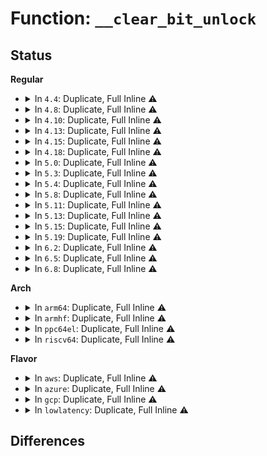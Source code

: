 # Function: <code>__clear_bit_unlock</code>

## Status
<b>Regular</b>
<ul>
<li>
<details>
<summary>In <code>4.4</code>: Duplicate, Full Inline ⚠️</summary>

**Collision:** Static Duplication

**Inline:** Full

**Transformation:** False

**Instances:**

```
In mm/slub.c (ffffffff811e9d24)
Location: arch/x86/include/asm/bitops.h:154
Inline: True
Inline callers:
  - mm/slub.c:free_debug_processing
  - mm/slub.c:free_debug_processing
  - mm/slub.c:validate_store
  - mm/slub.c:validate_store
  - mm/slub.c:__kmem_cache_shutdown
  - mm/slub.c:__kmem_cache_create
```
```
In fs/dcache.c (ffffffff812234b0)
Location: arch/x86/include/asm/bitops.h:154
Inline: True
Inline callers:
  - fs/dcache.c:__d_drop
  - fs/dcache.c:__d_obtain_alias
```
```
In fs/mbcache.c (ffffffff8126c960)
Location: arch/x86/include/asm/bitops.h:154
Inline: True
Inline callers:
  - fs/mbcache.c:__mb_cache_entry_find
  - fs/mbcache.c:__mb_cache_entry_find
  - fs/mbcache.c:mb_cache_destroy
  - fs/mbcache.c:mb_cache_destroy
  - fs/mbcache.c:mb_cache_entry_find_first
  - fs/mbcache.c:mb_cache_entry_free
  - fs/mbcache.c:mb_cache_entry_free
  - fs/mbcache.c:mb_cache_entry_insert
  - fs/mbcache.c:mb_cache_entry_insert
  - fs/mbcache.c:mb_cache_entry_insert
  - fs/mbcache.c:mb_cache_entry_get
  - fs/mbcache.c:mb_cache_entry_get
  - fs/mbcache.c:mb_cache_shrink_scan
  - fs/mbcache.c:mb_cache_shrink_scan
  - fs/mbcache.c:mb_cache_shrink_scan
  - fs/mbcache.c:mb_cache_shrink_scan
  - fs/mbcache.c:mb_cache_entry_alloc
  - fs/mbcache.c:mb_cache_entry_alloc
  - fs/mbcache.c:mb_cache_entry_alloc
  - fs/mbcache.c:mb_cache_entry_alloc
  - fs/mbcache.c:mb_cache_shrink
  - fs/mbcache.c:mb_cache_shrink
  - fs/mbcache.c:mb_cache_shrink
  - fs/mbcache.c:mb_cache_shrink
```
</details>
</li>
<li>
<details>
<summary>In <code>4.8</code>: Duplicate, Full Inline ⚠️</summary>

**Collision:** Static Duplication

**Inline:** Full

**Transformation:** False

**Instances:**

```
In mm/slub.c (ffffffff8120c6ea)
Location: arch/x86/include/asm/bitops.h:154
Inline: True
Inline callers:
  - mm/slub.c:validate_store
  - mm/slub.c:validate_store
  - mm/slub.c:__kmem_cache_shutdown
  - mm/slub.c:free_debug_processing
```
```
In fs/dcache.c (ffffffff8124bbc2)
Location: arch/x86/include/asm/bitops.h:154
Inline: True
Inline callers:
  - fs/dcache.c:__d_lookup_done
  - fs/dcache.c:d_alloc_parallel
  - fs/dcache.c:d_alloc_parallel
  - fs/dcache.c:d_alloc_parallel
  - fs/dcache.c:__d_obtain_alias
  - fs/dcache.c:__d_drop
```
```
In fs/mbcache.c (ffffffff81298abd)
Location: arch/x86/include/asm/bitops.h:154
Inline: True
Inline callers:
  - fs/mbcache.c:mb_cache_shrink
  - fs/mbcache.c:mb_cache_entry_delete_block
  - fs/mbcache.c:mb_cache_entry_delete_block
  - fs/mbcache.c:mb_cache_entry_get
  - fs/mbcache.c:__entry_find
  - fs/mbcache.c:mb_cache_entry_create
  - fs/mbcache.c:mb_cache_entry_create
```
</details>
</li>
<li>
<details>
<summary>In <code>4.10</code>: Duplicate, Full Inline ⚠️</summary>

**Collision:** Static Duplication

**Inline:** Full

**Transformation:** False

**Instances:**

```
In mm/slub.c (ffffffff8121e74a)
Location: arch/x86/include/asm/bitops.h:167
Inline: True
Inline callers:
  - mm/slub.c:validate_store
  - mm/slub.c:validate_store
  - mm/slub.c:__kmem_cache_shutdown
  - mm/slub.c:free_debug_processing
```
```
In fs/dcache.c (ffffffff8125eba2)
Location: arch/x86/include/asm/bitops.h:167
Inline: True
Inline callers:
  - fs/dcache.c:__d_lookup_done
  - fs/dcache.c:d_alloc_parallel
  - fs/dcache.c:d_alloc_parallel
  - fs/dcache.c:d_alloc_parallel
  - fs/dcache.c:__d_obtain_alias
  - fs/dcache.c:__d_drop
```
```
In fs/mbcache.c (ffffffff812ad53b)
Location: arch/x86/include/asm/bitops.h:167
Inline: True
Inline callers:
  - fs/mbcache.c:mb_cache_shrink
  - fs/mbcache.c:mb_cache_entry_delete_block
  - fs/mbcache.c:mb_cache_entry_delete_block
  - fs/mbcache.c:mb_cache_entry_get
  - fs/mbcache.c:__entry_find
  - fs/mbcache.c:mb_cache_entry_create
  - fs/mbcache.c:mb_cache_entry_create
```
</details>
</li>
<li>
<details>
<summary>In <code>4.13</code>: Duplicate, Full Inline ⚠️</summary>

**Collision:** Static Duplication

**Inline:** Full

**Transformation:** False

**Instances:**

```
In mm/slub.c (ffffffff8122a2e4)
Location: arch/x86/include/asm/bitops.h:167
Inline: True
Inline callers:
  - mm/slub.c:validate_store
  - mm/slub.c:validate_store
  - mm/slub.c:__kmem_cache_shutdown
  - mm/slub.c:free_debug_processing
```
```
In fs/dcache.c (ffffffff8126c572)
Location: arch/x86/include/asm/bitops.h:167
Inline: True
Inline callers:
  - fs/dcache.c:__d_lookup_done
  - fs/dcache.c:d_alloc_parallel
  - fs/dcache.c:d_alloc_parallel
  - fs/dcache.c:d_alloc_parallel
  - fs/dcache.c:__d_drop
```
```
In fs/mbcache.c (ffffffff812ba9db)
Location: arch/x86/include/asm/bitops.h:167
Inline: True
Inline callers:
  - fs/mbcache.c:mb_cache_shrink
  - fs/mbcache.c:mb_cache_entry_delete
  - fs/mbcache.c:mb_cache_entry_delete
  - fs/mbcache.c:mb_cache_entry_get
  - fs/mbcache.c:__entry_find
  - fs/mbcache.c:mb_cache_entry_create
  - fs/mbcache.c:mb_cache_entry_create
```
</details>
</li>
<li>
<details>
<summary>In <code>4.15</code>: Duplicate, Full Inline ⚠️</summary>

**Collision:** Static Duplication

**Inline:** Full

**Transformation:** False

**Instances:**

```
In mm/slub.c (ffffffff81245494)
Location: arch/x86/include/asm/bitops.h:168
Inline: True
Inline callers:
  - mm/slub.c:validate_store
  - mm/slub.c:validate_store
  - mm/slub.c:__kmem_cache_shutdown
  - mm/slub.c:free_debug_processing
```
```
In fs/dcache.c (ffffffff8128e702)
Location: arch/x86/include/asm/bitops.h:168
Inline: True
Inline callers:
  - fs/dcache.c:__d_lookup_done
  - fs/dcache.c:d_alloc_parallel
  - fs/dcache.c:d_alloc_parallel
  - fs/dcache.c:d_alloc_parallel
  - fs/dcache.c:__d_rehash
  - fs/dcache.c:___d_drop
```
```
In fs/mbcache.c (ffffffff812de2bb)
Location: arch/x86/include/asm/bitops.h:168
Inline: True
Inline callers:
  - fs/mbcache.c:mb_cache_shrink
  - fs/mbcache.c:mb_cache_entry_delete
  - fs/mbcache.c:mb_cache_entry_delete
  - fs/mbcache.c:mb_cache_entry_get
  - fs/mbcache.c:__entry_find
  - fs/mbcache.c:mb_cache_entry_create
  - fs/mbcache.c:mb_cache_entry_create
```
</details>
</li>
<li>
<details>
<summary>In <code>4.18</code>: Duplicate, Full Inline ⚠️</summary>

**Collision:** Static Duplication

**Inline:** Full

**Transformation:** False

**Instances:**

```
In mm/slub.c (ffffffff81269593)
Location: arch/x86/include/asm/bitops.h:168
Inline: True
Inline callers:
  - mm/slub.c:validate_store
  - mm/slub.c:validate_store
  - mm/slub.c:__kmem_cache_shutdown
  - mm/slub.c:__slab_free
  - mm/slub.c:__slab_free
  - mm/slub.c:___slab_alloc
  - mm/slub.c:___slab_alloc
  - mm/slub.c:free_debug_processing
```
```
In fs/dcache.c (ffffffff812b4993)
Location: arch/x86/include/asm/bitops.h:168
Inline: True
Inline callers:
  - fs/dcache.c:__d_lookup_done
  - fs/dcache.c:d_alloc_parallel
  - fs/dcache.c:d_alloc_parallel
  - fs/dcache.c:d_alloc_parallel
  - fs/dcache.c:__d_rehash
  - fs/dcache.c:__d_instantiate_anon
  - fs/dcache.c:___d_drop
```
```
In fs/mbcache.c (ffffffff8130a4fc)
Location: arch/x86/include/asm/bitops.h:168
Inline: True
Inline callers:
  - fs/mbcache.c:mb_cache_shrink
  - fs/mbcache.c:mb_cache_entry_delete
  - fs/mbcache.c:mb_cache_entry_delete
  - fs/mbcache.c:mb_cache_entry_get
  - fs/mbcache.c:__entry_find
  - fs/mbcache.c:mb_cache_entry_create
  - fs/mbcache.c:mb_cache_entry_create
```
</details>
</li>
<li>
<details>
<summary>In <code>5.0</code>: Duplicate, Full Inline ⚠️</summary>

**Collision:** Static Duplication

**Inline:** Full

**Transformation:** False

**Instances:**

```
In mm/slub.c (ffffffff8127c66b)
Location: arch/x86/include/asm/bitops.h:168
Inline: True
Inline callers:
  - mm/slub.c:validate_store
  - mm/slub.c:validate_store
  - mm/slub.c:__kmem_cache_shutdown
  - mm/slub.c:__slab_free
  - mm/slub.c:__slab_free
  - mm/slub.c:___slab_alloc
  - mm/slub.c:___slab_alloc
  - mm/slub.c:free_debug_processing
```
```
In fs/dcache.c (ffffffff812c9c13)
Location: arch/x86/include/asm/bitops.h:168
Inline: True
Inline callers:
  - fs/dcache.c:__d_lookup_done
  - fs/dcache.c:d_alloc_parallel
  - fs/dcache.c:d_alloc_parallel
  - fs/dcache.c:d_alloc_parallel
  - fs/dcache.c:__d_rehash
  - fs/dcache.c:__d_instantiate_anon
  - fs/dcache.c:___d_drop
```
```
In fs/mbcache.c (ffffffff8131fcdc)
Location: arch/x86/include/asm/bitops.h:168
Inline: True
Inline callers:
  - fs/mbcache.c:mb_cache_shrink
  - fs/mbcache.c:mb_cache_entry_delete
  - fs/mbcache.c:mb_cache_entry_delete
  - fs/mbcache.c:mb_cache_entry_get
  - fs/mbcache.c:__entry_find
  - fs/mbcache.c:mb_cache_entry_create
  - fs/mbcache.c:mb_cache_entry_create
```
</details>
</li>
<li>
<details>
<summary>In <code>5.3</code>: Duplicate, Full Inline ⚠️</summary>

**Collision:** Static Duplication

**Inline:** Full

**Transformation:** False

**Instances:**

```
In mm/slub.c (ffffffff8129823e)
Location: include/asm-generic/bitops-instrumented.h:97
Inline: True
Inline callers:
  - mm/slub.c:validate_store
  - mm/slub.c:validate_store
  - mm/slub.c:__kmem_cache_shutdown
  - mm/slub.c:__slab_free
  - mm/slub.c:__slab_free
  - mm/slub.c:___slab_alloc
  - mm/slub.c:___slab_alloc
  - mm/slub.c:free_debug_processing
```
```
In fs/dcache.c (ffffffff812e6620)
Location: include/asm-generic/bitops-instrumented.h:97
Inline: True
Inline callers:
  - fs/dcache.c:__d_lookup_done
  - fs/dcache.c:d_alloc_parallel
  - fs/dcache.c:d_alloc_parallel
  - fs/dcache.c:d_alloc_parallel
  - fs/dcache.c:__d_rehash
  - fs/dcache.c:__d_instantiate_anon
  - fs/dcache.c:___d_drop
```
```
In fs/mbcache.c (ffffffff8134754f)
Location: include/asm-generic/bitops-instrumented.h:97
Inline: True
Inline callers:
  - fs/mbcache.c:mb_cache_shrink
  - fs/mbcache.c:mb_cache_entry_delete
  - fs/mbcache.c:mb_cache_entry_delete
  - fs/mbcache.c:mb_cache_entry_get
  - fs/mbcache.c:__entry_find
  - fs/mbcache.c:mb_cache_entry_create
  - fs/mbcache.c:mb_cache_entry_create
```
</details>
</li>
<li>
<details>
<summary>In <code>5.4</code>: Duplicate, Full Inline ⚠️</summary>

**Collision:** Static Duplication

**Inline:** Full

**Transformation:** False

**Instances:**

```
In mm/slub.c (ffffffff812a809e)
Location: include/asm-generic/bitops-instrumented.h:97
Inline: True
Inline callers:
  - mm/slub.c:validate_store
  - mm/slub.c:validate_store
  - mm/slub.c:__kmem_cache_shutdown
  - mm/slub.c:__slab_free
  - mm/slub.c:__slab_free
  - mm/slub.c:___slab_alloc
  - mm/slub.c:___slab_alloc
  - mm/slub.c:free_debug_processing
```
```
In fs/dcache.c (ffffffff812f8180)
Location: include/asm-generic/bitops-instrumented.h:97
Inline: True
Inline callers:
  - fs/dcache.c:__d_lookup_done
  - fs/dcache.c:d_alloc_parallel
  - fs/dcache.c:d_alloc_parallel
  - fs/dcache.c:d_alloc_parallel
  - fs/dcache.c:__d_rehash
  - fs/dcache.c:__d_instantiate_anon
  - fs/dcache.c:___d_drop
```
```
In fs/mbcache.c (ffffffff8135f6bf)
Location: include/asm-generic/bitops-instrumented.h:97
Inline: True
Inline callers:
  - fs/mbcache.c:mb_cache_shrink
  - fs/mbcache.c:mb_cache_entry_delete
  - fs/mbcache.c:mb_cache_entry_delete
  - fs/mbcache.c:mb_cache_entry_get
  - fs/mbcache.c:__entry_find
  - fs/mbcache.c:mb_cache_entry_create
  - fs/mbcache.c:mb_cache_entry_create
```
</details>
</li>
<li>
<details>
<summary>In <code>5.8</code>: Duplicate, Full Inline ⚠️</summary>

**Collision:** Static Duplication

**Inline:** Full

**Transformation:** False

**Instances:**

```
In mm/slub.c (ffffffff812dd301)
Location: include/asm-generic/bitops/instrumented-lock.h:38
Inline: True
Inline callers:
  - mm/slub.c:validate_slab
  - mm/slub.c:__slab_free
  - mm/slub.c:__slab_free
  - mm/slub.c:___slab_alloc
  - mm/slub.c:___slab_alloc
  - mm/slub.c:unfreeze_partials
  - mm/slub.c:unfreeze_partials
  - mm/slub.c:deactivate_slab
  - mm/slub.c:deactivate_slab
  - mm/slub.c:deactivate_slab
  - mm/slub.c:deactivate_slab
  - mm/slub.c:free_debug_processing
```
```
In fs/dcache.c (ffffffff81330ee0)
Location: include/asm-generic/bitops/instrumented-lock.h:38
Inline: True
Inline callers:
  - fs/dcache.c:__d_lookup_done
  - fs/dcache.c:d_alloc_parallel
  - fs/dcache.c:d_alloc_parallel
  - fs/dcache.c:d_alloc_parallel
  - fs/dcache.c:__d_rehash
  - fs/dcache.c:__d_instantiate_anon
  - fs/dcache.c:___d_drop
```
```
In fs/mbcache.c (ffffffff813a529b)
Location: include/asm-generic/bitops/instrumented-lock.h:38
Inline: True
Inline callers:
  - fs/mbcache.c:mb_cache_shrink
  - fs/mbcache.c:mb_cache_entry_delete
  - fs/mbcache.c:mb_cache_entry_delete
  - fs/mbcache.c:mb_cache_entry_get
  - fs/mbcache.c:mb_cache_entry_create
  - fs/mbcache.c:mb_cache_entry_create
```
</details>
</li>
<li>
<details>
<summary>In <code>5.11</code>: Duplicate, Full Inline ⚠️</summary>

**Collision:** Static Duplication

**Inline:** Full

**Transformation:** False

**Instances:**

```
In mm/slub.c (ffffffff812e60d1)
Location: include/asm-generic/bitops/instrumented-lock.h:38
Inline: True
Inline callers:
  - mm/slub.c:validate_slab
  - mm/slub.c:__slab_free
  - mm/slub.c:__slab_free
  - mm/slub.c:___slab_alloc
  - mm/slub.c:___slab_alloc
  - mm/slub.c:unfreeze_partials
  - mm/slub.c:unfreeze_partials
  - mm/slub.c:deactivate_slab
  - mm/slub.c:deactivate_slab
  - mm/slub.c:deactivate_slab
  - mm/slub.c:deactivate_slab
  - mm/slub.c:free_debug_processing
```
```
In fs/dcache.c (ffffffff8133c870)
Location: include/asm-generic/bitops/instrumented-lock.h:38
Inline: True
Inline callers:
  - fs/dcache.c:__d_lookup_done
  - fs/dcache.c:d_alloc_parallel
  - fs/dcache.c:d_alloc_parallel
  - fs/dcache.c:d_alloc_parallel
  - fs/dcache.c:__d_rehash
  - fs/dcache.c:__d_instantiate_anon
  - fs/dcache.c:___d_drop
```
```
In fs/mbcache.c (ffffffff813b5ffb)
Location: include/asm-generic/bitops/instrumented-lock.h:38
Inline: True
Inline callers:
  - fs/mbcache.c:mb_cache_shrink
  - fs/mbcache.c:mb_cache_entry_delete
  - fs/mbcache.c:mb_cache_entry_delete
  - fs/mbcache.c:mb_cache_entry_get
  - fs/mbcache.c:mb_cache_entry_create
  - fs/mbcache.c:mb_cache_entry_create
```
</details>
</li>
<li>
<details>
<summary>In <code>5.13</code>: Duplicate, Full Inline ⚠️</summary>

**Collision:** Static Duplication

**Inline:** Full

**Transformation:** False

**Instances:**

```
In mm/slub.c (ffffffff812ed861)
Location: include/asm-generic/bitops/instrumented-lock.h:38
Inline: True
Inline callers:
  - mm/slub.c:validate_slab
  - mm/slub.c:__kmem_cache_shutdown
  - mm/slub.c:__slab_free
  - mm/slub.c:__slab_free
  - mm/slub.c:___slab_alloc
  - mm/slub.c:___slab_alloc
  - mm/slub.c:unfreeze_partials
  - mm/slub.c:unfreeze_partials
  - mm/slub.c:deactivate_slab
  - mm/slub.c:deactivate_slab
  - mm/slub.c:free_debug_processing
```
```
In fs/dcache.c (ffffffff81342cf5)
Location: include/asm-generic/bitops/instrumented-lock.h:38
Inline: True
Inline callers:
  - fs/dcache.c:__d_lookup_done
  - fs/dcache.c:d_alloc_parallel
  - fs/dcache.c:d_alloc_parallel
  - fs/dcache.c:d_alloc_parallel
  - fs/dcache.c:__d_rehash
  - fs/dcache.c:__d_instantiate_anon
  - fs/dcache.c:___d_drop
```
```
In fs/mbcache.c (ffffffff813bd14b)
Location: include/asm-generic/bitops/instrumented-lock.h:38
Inline: True
Inline callers:
  - fs/mbcache.c:mb_cache_shrink
  - fs/mbcache.c:mb_cache_entry_delete
  - fs/mbcache.c:mb_cache_entry_delete
  - fs/mbcache.c:mb_cache_entry_get
  - fs/mbcache.c:mb_cache_entry_create
  - fs/mbcache.c:mb_cache_entry_create
```
</details>
</li>
<li>
<details>
<summary>In <code>5.15</code>: Duplicate, Full Inline ⚠️</summary>

**Collision:** Static Duplication

**Inline:** Full

**Transformation:** False

**Instances:**

```
In mm/slub.c (ffffffff81335bd8)
Location: include/asm-generic/bitops/instrumented-lock.h:38
Inline: True
Inline callers:
  - mm/slub.c:validate_slab
  - mm/slub.c:__kmem_cache_shutdown
  - mm/slub.c:__slab_free
  - mm/slub.c:__slab_free
  - mm/slub.c:___slab_alloc
  - mm/slub.c:___slab_alloc
  - mm/slub.c:__unfreeze_partials
  - mm/slub.c:__unfreeze_partials
  - mm/slub.c:deactivate_slab
  - mm/slub.c:deactivate_slab
  - mm/slub.c:free_debug_processing
```
```
In fs/dcache.c (ffffffff81390735)
Location: include/asm-generic/bitops/instrumented-lock.h:38
Inline: True
Inline callers:
  - fs/dcache.c:__d_lookup_done
  - fs/dcache.c:d_alloc_parallel
  - fs/dcache.c:d_alloc_parallel
  - fs/dcache.c:d_alloc_parallel
  - fs/dcache.c:__d_rehash
  - fs/dcache.c:__d_instantiate_anon
  - fs/dcache.c:___d_drop
```
```
In fs/mbcache.c (ffffffff8140ceef)
Location: include/asm-generic/bitops/instrumented-lock.h:38
Inline: True
Inline callers:
  - fs/mbcache.c:mb_cache_shrink
  - fs/mbcache.c:mb_cache_entry_delete
  - fs/mbcache.c:mb_cache_entry_delete
  - fs/mbcache.c:mb_cache_entry_get
  - fs/mbcache.c:mb_cache_entry_create
  - fs/mbcache.c:mb_cache_entry_create
```
</details>
</li>
<li>
<details>
<summary>In <code>5.19</code>: Duplicate, Full Inline ⚠️</summary>

**Collision:** Static Duplication

**Inline:** Full

**Transformation:** False

**Instances:**

```
In mm/slub.c (ffffffff813a738f)
Location: include/asm-generic/bitops/instrumented-lock.h:39
Inline: True
Inline callers:
  - mm/slub.c:validate_slab
  - mm/slub.c:free_partial
  - mm/slub.c:___slab_alloc
  - mm/slub.c:___slab_alloc
  - mm/slub.c:__unfreeze_partials
  - mm/slub.c:__unfreeze_partials
  - mm/slub.c:free_debug_processing
```
```
In fs/dcache.c (ffffffff814131ec)
Location: include/asm-generic/bitops/instrumented-lock.h:39
Inline: True
Inline callers:
  - fs/dcache.c:__d_lookup_done
  - fs/dcache.c:d_alloc_parallel
  - fs/dcache.c:d_alloc_parallel
  - fs/dcache.c:d_alloc_parallel
  - fs/dcache.c:__d_rehash
  - fs/dcache.c:__d_instantiate_anon
  - fs/dcache.c:___d_drop
```
```
In fs/mbcache.c (ffffffff81481d4b)
Location: include/asm-generic/bitops/instrumented-lock.h:39
Inline: True
Inline callers:
  - fs/mbcache.c:mb_cache_shrink
  - fs/mbcache.c:mb_cache_shrink
  - fs/mbcache.c:mb_cache_entry_delete_or_get
  - fs/mbcache.c:mb_cache_entry_delete_or_get
  - fs/mbcache.c:mb_cache_entry_delete_or_get
  - fs/mbcache.c:mb_cache_entry_delete
  - fs/mbcache.c:mb_cache_entry_delete
  - fs/mbcache.c:mb_cache_entry_get
  - fs/mbcache.c:mb_cache_entry_create
  - fs/mbcache.c:mb_cache_entry_create
```
</details>
</li>
<li>
<details>
<summary>In <code>6.2</code>: Duplicate, Full Inline ⚠️</summary>

**Collision:** Static Duplication

**Inline:** Full

**Transformation:** False

**Instances:**

```
In mm/slub.c (ffffffff81429fa8)
Location: include/asm-generic/bitops/instrumented-lock.h:39
Inline: True
Inline callers:
  - mm/slub.c:___slab_alloc
  - mm/slub.c:___slab_alloc
  - mm/slub.c:__unfreeze_partials
  - mm/slub.c:__unfreeze_partials
```
```
In fs/dcache.c (ffffffff8149e498)
Location: include/asm-generic/bitops/instrumented-lock.h:39
Inline: True
Inline callers:
  - fs/dcache.c:__d_lookup_unhash
  - fs/dcache.c:d_alloc_parallel
  - fs/dcache.c:d_alloc_parallel
  - fs/dcache.c:d_alloc_parallel
  - fs/dcache.c:__d_rehash
  - fs/dcache.c:__d_instantiate_anon
  - fs/dcache.c:___d_drop
```
```
In fs/mbcache.c (ffffffff81514fa4)
Location: include/asm-generic/bitops/instrumented-lock.h:39
Inline: True
Inline callers:
  - fs/mbcache.c:mb_cache_entry_get
  - fs/mbcache.c:__entry_find
  - fs/mbcache.c:__mb_cache_entry_free
  - fs/mbcache.c:mb_cache_entry_create
  - fs/mbcache.c:mb_cache_entry_create
```
</details>
</li>
<li>
<details>
<summary>In <code>6.5</code>: Duplicate, Full Inline ⚠️</summary>

**Collision:** Static Duplication

**Inline:** Full

**Transformation:** False

**Instances:**

```
In mm/slub.c (ffffffff8145f449)
Location: include/asm-generic/bitops/instrumented-lock.h:39
Inline: True
Inline callers:
  - mm/slub.c:___slab_alloc
  - mm/slub.c:__unfreeze_partials
```
```
In fs/dcache.c (ffffffff814d37b8)
Location: include/asm-generic/bitops/instrumented-lock.h:39
Inline: True
Inline callers:
  - fs/dcache.c:__d_lookup_unhash
  - fs/dcache.c:d_alloc_parallel
  - fs/dcache.c:d_alloc_parallel
  - fs/dcache.c:d_alloc_parallel
  - fs/dcache.c:__d_rehash
  - fs/dcache.c:__d_instantiate_anon
  - fs/dcache.c:___d_drop
```
```
In fs/mbcache.c (ffffffff8154c9a4)
Location: include/asm-generic/bitops/instrumented-lock.h:39
Inline: True
Inline callers:
  - fs/mbcache.c:mb_cache_entry_get
  - fs/mbcache.c:__entry_find
  - fs/mbcache.c:__mb_cache_entry_free
  - fs/mbcache.c:mb_cache_entry_create
  - fs/mbcache.c:mb_cache_entry_create
```
</details>
</li>
<li>
<details>
<summary>In <code>6.8</code>: Duplicate, Full Inline ⚠️</summary>

**Collision:** Static Duplication

**Inline:** Full

**Transformation:** False

**Instances:**

```
In fs/dcache.c (ffffffff81505f38)
Location: include/asm-generic/bitops/instrumented-lock.h:39
Inline: True
Inline callers:
  - fs/dcache.c:__d_lookup_unhash
  - fs/dcache.c:d_alloc_parallel
  - fs/dcache.c:d_alloc_parallel
  - fs/dcache.c:d_alloc_parallel
  - fs/dcache.c:__d_rehash
  - fs/dcache.c:__d_obtain_alias
  - fs/dcache.c:___d_drop
```
```
In fs/mbcache.c (ffffffff815827d4)
Location: include/asm-generic/bitops/instrumented-lock.h:39
Inline: True
Inline callers:
  - fs/mbcache.c:mb_cache_entry_get
  - fs/mbcache.c:__entry_find
  - fs/mbcache.c:__mb_cache_entry_free
  - fs/mbcache.c:mb_cache_entry_create
  - fs/mbcache.c:mb_cache_entry_create
```
</details>
</li>
</ul>
<b>Arch</b>
<ul>
<li>
<details>
<summary>In <code>arm64</code>: Duplicate, Full Inline ⚠️</summary>

**Collision:** Static Duplication

**Inline:** Full

**Transformation:** False

**Instances:**

```
In mm/slub.c (ffff800010349594)
Location: include/asm-generic/bitops/lock.h:57
Inline: True
Inline callers:
  - mm/slub.c:validate_slab_slab
  - mm/slub.c:__kmem_cache_shutdown
  - mm/slub.c:__slab_free
  - mm/slub.c:__slab_free
  - mm/slub.c:___slab_alloc
  - mm/slub.c:___slab_alloc
  - mm/slub.c:free_debug_processing
```
```
In fs/dcache.c (ffff8000103a571c)
Location: include/asm-generic/bitops/lock.h:57
Inline: True
Inline callers:
  - fs/dcache.c:__d_lookup_done
  - fs/dcache.c:d_alloc_parallel
  - fs/dcache.c:d_alloc_parallel
  - fs/dcache.c:d_alloc_parallel
  - fs/dcache.c:__d_rehash
  - fs/dcache.c:__d_instantiate_anon
  - fs/dcache.c:___d_drop
```
```
In fs/mbcache.c (ffff800010425338)
Location: include/asm-generic/bitops/lock.h:57
Inline: True
Inline callers:
  - fs/mbcache.c:mb_cache_shrink
  - fs/mbcache.c:mb_cache_entry_delete
  - fs/mbcache.c:mb_cache_entry_delete
  - fs/mbcache.c:mb_cache_entry_get
  - fs/mbcache.c:__entry_find
  - fs/mbcache.c:mb_cache_entry_create
  - fs/mbcache.c:mb_cache_entry_create
```
</details>
</li>
<li>
<details>
<summary>In <code>armhf</code>: Duplicate, Full Inline ⚠️</summary>

**Collision:** Static Duplication

**Inline:** Full

**Transformation:** False

**Instances:**

```
In mm/slub.c (c054d59c)
Location: include/asm-generic/bitops/lock.h:57
Inline: True
Inline callers:
  - mm/slub.c:validate_slab_slab
  - mm/slub.c:__kmem_cache_shutdown
  - mm/slub.c:__slab_free
  - mm/slub.c:__slab_free
  - mm/slub.c:unfreeze_partials
  - mm/slub.c:unfreeze_partials
  - mm/slub.c:deactivate_slab
  - mm/slub.c:deactivate_slab
  - mm/slub.c:deactivate_slab
  - mm/slub.c:deactivate_slab
  - mm/slub.c:free_debug_processing
```
```
In fs/dcache.c (c0588f30)
Location: include/asm-generic/bitops/lock.h:57
Inline: True
Inline callers:
  - fs/dcache.c:__d_lookup_done
  - fs/dcache.c:d_alloc_parallel
  - fs/dcache.c:d_alloc_parallel
  - fs/dcache.c:d_alloc_parallel
  - fs/dcache.c:__d_rehash
  - fs/dcache.c:__d_instantiate_anon
  - fs/dcache.c:___d_drop
```
```
In fs/mbcache.c (c05edee0)
Location: include/asm-generic/bitops/lock.h:57
Inline: True
Inline callers:
  - fs/mbcache.c:mb_cache_shrink
  - fs/mbcache.c:mb_cache_entry_delete
  - fs/mbcache.c:mb_cache_entry_delete
  - fs/mbcache.c:mb_cache_entry_get
  - fs/mbcache.c:__entry_find
  - fs/mbcache.c:mb_cache_entry_create
  - fs/mbcache.c:mb_cache_entry_create
```
</details>
</li>
<li>
<details>
<summary>In <code>ppc64el</code>: Duplicate, Full Inline ⚠️</summary>

**Collision:** Static Duplication

**Inline:** Full

**Transformation:** False

**Instances:**

```
In arch/powerpc/kvm/book3s_64_vio_hv.c (c000000000118f00)
Location: arch/powerpc/include/asm/bitops.h:196
Inline: True
Inline callers:
  - arch/powerpc/kvm/book3s_64_vio_hv.c:kvmppc_rm_h_put_tce_indirect
```
```
In arch/powerpc/kvm/book3s_hv_rm_mmu.c (c00000000011fbb0)
Location: arch/powerpc/include/asm/bitops.h:196
Inline: True
Inline callers:
  - arch/powerpc/kvm/book3s_hv_rm_mmu.c:kvmppc_h_clear_ref
  - arch/powerpc/kvm/book3s_hv_rm_mmu.c:kvmppc_do_h_enter
  - arch/powerpc/kvm/book3s_hv_rm_mmu.c:remove_revmap_chain
  - arch/powerpc/kvm/book3s_hv_rm_mmu.c:kvmppc_add_revmap_chain
```
```
In mm/slub.c (c000000000428560)
Location: arch/powerpc/include/asm/bitops.h:196
Inline: True
Inline callers:
  - mm/slub.c:validate_store
  - mm/slub.c:validate_store
  - mm/slub.c:__kmem_cache_shutdown
  - mm/slub.c:__slab_free
  - mm/slub.c:__slab_free
  - mm/slub.c:___slab_alloc
  - mm/slub.c:___slab_alloc
  - mm/slub.c:free_debug_processing
```
```
In fs/dcache.c (c0000000004a1198)
Location: arch/powerpc/include/asm/bitops.h:196
Inline: True
Inline callers:
  - fs/dcache.c:__d_lookup_done
  - fs/dcache.c:d_alloc_parallel
  - fs/dcache.c:d_alloc_parallel
  - fs/dcache.c:d_alloc_parallel
  - fs/dcache.c:__d_rehash
  - fs/dcache.c:___d_drop
```
```
In fs/mbcache.c (c0000000005345b8)
Location: arch/powerpc/include/asm/bitops.h:196
Inline: True
Inline callers:
  - fs/mbcache.c:mb_cache_shrink
  - fs/mbcache.c:mb_cache_entry_delete
  - fs/mbcache.c:mb_cache_entry_delete
  - fs/mbcache.c:mb_cache_entry_get
  - fs/mbcache.c:__entry_find
  - fs/mbcache.c:mb_cache_entry_create
  - fs/mbcache.c:mb_cache_entry_create
```
</details>
</li>
<li>
<details>
<summary>In <code>riscv64</code>: Duplicate, Full Inline ⚠️</summary>

**Collision:** Static Duplication

**Inline:** Full

**Transformation:** False

**Instances:**

```
In mm/slub.c (ffffffe00023b14c)
Location: arch/riscv/include/asm/bitops.h:189
Inline: True
Inline callers:
  - mm/slub.c:validate_slab_slab
  - mm/slub.c:__kmem_cache_shutdown
  - mm/slub.c:__slab_free
  - mm/slub.c:__slab_free
  - mm/slub.c:free_debug_processing
```
```
In fs/dcache.c (ffffffe00026c2c8)
Location: arch/riscv/include/asm/bitops.h:189
Inline: True
Inline callers:
  - fs/dcache.c:__d_lookup_done
  - fs/dcache.c:d_alloc_parallel
  - fs/dcache.c:d_alloc_parallel
  - fs/dcache.c:d_alloc_parallel
  - fs/dcache.c:__d_rehash
  - fs/dcache.c:__d_instantiate_anon
  - fs/dcache.c:___d_drop
```
```
In fs/mbcache.c (ffffffe0002c44b0)
Location: arch/riscv/include/asm/bitops.h:189
Inline: True
Inline callers:
  - fs/mbcache.c:mb_cache_shrink
  - fs/mbcache.c:mb_cache_entry_delete
  - fs/mbcache.c:mb_cache_entry_delete
  - fs/mbcache.c:mb_cache_entry_get
  - fs/mbcache.c:__entry_find
  - fs/mbcache.c:mb_cache_entry_create
  - fs/mbcache.c:mb_cache_entry_create
```
</details>
</li>
</ul>
<b>Flavor</b>
<ul>
<li>
<details>
<summary>In <code>aws</code>: Duplicate, Full Inline ⚠️</summary>

**Collision:** Static Duplication

**Inline:** Full

**Transformation:** False

**Instances:**

```
In mm/slub.c (ffffffff812a067e)
Location: include/asm-generic/bitops-instrumented.h:97
Inline: True
Inline callers:
  - mm/slub.c:validate_store
  - mm/slub.c:validate_store
  - mm/slub.c:__kmem_cache_shutdown
  - mm/slub.c:__slab_free
  - mm/slub.c:__slab_free
  - mm/slub.c:___slab_alloc
  - mm/slub.c:___slab_alloc
  - mm/slub.c:free_debug_processing
```
```
In fs/dcache.c (ffffffff812f0760)
Location: include/asm-generic/bitops-instrumented.h:97
Inline: True
Inline callers:
  - fs/dcache.c:__d_lookup_done
  - fs/dcache.c:d_alloc_parallel
  - fs/dcache.c:d_alloc_parallel
  - fs/dcache.c:d_alloc_parallel
  - fs/dcache.c:__d_rehash
  - fs/dcache.c:__d_instantiate_anon
  - fs/dcache.c:___d_drop
```
```
In fs/mbcache.c (ffffffff81357c9f)
Location: include/asm-generic/bitops-instrumented.h:97
Inline: True
Inline callers:
  - fs/mbcache.c:mb_cache_shrink
  - fs/mbcache.c:mb_cache_entry_delete
  - fs/mbcache.c:mb_cache_entry_delete
  - fs/mbcache.c:mb_cache_entry_get
  - fs/mbcache.c:__entry_find
  - fs/mbcache.c:mb_cache_entry_create
  - fs/mbcache.c:mb_cache_entry_create
```
</details>
</li>
<li>
<details>
<summary>In <code>azure</code>: Duplicate, Full Inline ⚠️</summary>

**Collision:** Static Duplication

**Inline:** Full

**Transformation:** False

**Instances:**

```
In mm/slub.c (ffffffff8129218e)
Location: include/asm-generic/bitops-instrumented.h:97
Inline: True
Inline callers:
  - mm/slub.c:validate_store
  - mm/slub.c:validate_store
  - mm/slub.c:__kmem_cache_shutdown
  - mm/slub.c:__slab_free
  - mm/slub.c:__slab_free
  - mm/slub.c:___slab_alloc
  - mm/slub.c:___slab_alloc
  - mm/slub.c:free_debug_processing
```
```
In fs/dcache.c (ffffffff812e1390)
Location: include/asm-generic/bitops-instrumented.h:97
Inline: True
Inline callers:
  - fs/dcache.c:__d_lookup_done
  - fs/dcache.c:d_alloc_parallel
  - fs/dcache.c:d_alloc_parallel
  - fs/dcache.c:d_alloc_parallel
  - fs/dcache.c:__d_rehash
  - fs/dcache.c:__d_instantiate_anon
  - fs/dcache.c:___d_drop
```
```
In fs/mbcache.c (ffffffff8134894f)
Location: include/asm-generic/bitops-instrumented.h:97
Inline: True
Inline callers:
  - fs/mbcache.c:mb_cache_shrink
  - fs/mbcache.c:mb_cache_entry_delete
  - fs/mbcache.c:mb_cache_entry_delete
  - fs/mbcache.c:mb_cache_entry_get
  - fs/mbcache.c:__entry_find
  - fs/mbcache.c:mb_cache_entry_create
  - fs/mbcache.c:mb_cache_entry_create
```
</details>
</li>
<li>
<details>
<summary>In <code>gcp</code>: Duplicate, Full Inline ⚠️</summary>

**Collision:** Static Duplication

**Inline:** Full

**Transformation:** False

**Instances:**

```
In mm/slub.c (ffffffff8129e48e)
Location: include/asm-generic/bitops-instrumented.h:97
Inline: True
Inline callers:
  - mm/slub.c:validate_store
  - mm/slub.c:validate_store
  - mm/slub.c:__kmem_cache_shutdown
  - mm/slub.c:__slab_free
  - mm/slub.c:__slab_free
  - mm/slub.c:___slab_alloc
  - mm/slub.c:___slab_alloc
  - mm/slub.c:free_debug_processing
```
```
In fs/dcache.c (ffffffff812ee570)
Location: include/asm-generic/bitops-instrumented.h:97
Inline: True
Inline callers:
  - fs/dcache.c:__d_lookup_done
  - fs/dcache.c:d_alloc_parallel
  - fs/dcache.c:d_alloc_parallel
  - fs/dcache.c:d_alloc_parallel
  - fs/dcache.c:__d_rehash
  - fs/dcache.c:__d_instantiate_anon
  - fs/dcache.c:___d_drop
```
```
In fs/mbcache.c (ffffffff8135576f)
Location: include/asm-generic/bitops-instrumented.h:97
Inline: True
Inline callers:
  - fs/mbcache.c:mb_cache_shrink
  - fs/mbcache.c:mb_cache_entry_delete
  - fs/mbcache.c:mb_cache_entry_delete
  - fs/mbcache.c:mb_cache_entry_get
  - fs/mbcache.c:__entry_find
  - fs/mbcache.c:mb_cache_entry_create
  - fs/mbcache.c:mb_cache_entry_create
```
</details>
</li>
<li>
<details>
<summary>In <code>lowlatency</code>: Duplicate, Full Inline ⚠️</summary>

**Collision:** Static Duplication

**Inline:** Full

**Transformation:** False

**Instances:**

```
In mm/slub.c (ffffffff812ae24b)
Location: include/asm-generic/bitops-instrumented.h:97
Inline: True
Inline callers:
  - mm/slub.c:validate_slab_slab
  - mm/slub.c:__kmem_cache_shutdown
  - mm/slub.c:__slab_free
  - mm/slub.c:__slab_free
  - mm/slub.c:___slab_alloc
  - mm/slub.c:___slab_alloc
  - mm/slub.c:free_debug_processing
```
```
In fs/dcache.c (ffffffff81300537)
Location: include/asm-generic/bitops-instrumented.h:97
Inline: True
Inline callers:
  - fs/dcache.c:__d_lookup_done
  - fs/dcache.c:d_alloc_parallel
  - fs/dcache.c:d_alloc_parallel
  - fs/dcache.c:d_alloc_parallel
  - fs/dcache.c:__d_rehash
  - fs/dcache.c:__d_instantiate_anon
  - fs/dcache.c:___d_drop
```
```
In fs/mbcache.c (ffffffff81368d70)
Location: include/asm-generic/bitops-instrumented.h:97
Inline: True
Inline callers:
  - fs/mbcache.c:mb_cache_shrink
  - fs/mbcache.c:mb_cache_entry_delete
  - fs/mbcache.c:mb_cache_entry_delete
  - fs/mbcache.c:mb_cache_entry_get
  - fs/mbcache.c:__entry_find
  - fs/mbcache.c:mb_cache_entry_create
  - fs/mbcache.c:mb_cache_entry_create
```
</details>
</li>
</ul>

## Differences
